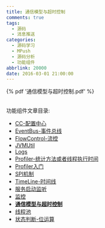 ```yaml
---
title: 通信模型与超时控制
comments: true
tags:
  - 源码
  - 消息推送
categories:
  - 源码学习
  - MPush
  - 源码分析
  - 功能组件
abbrlink: 20000
date: 2016-03-01 21:00:00
---
```


{% pdf '通信模型与超时控制.pdf' %}


<br>
 功能组件文章目录:

* [CC-配置中心](../CC-配置中心)
* [EventBus-事件总线](../EventBus-事件总线)
* [FlowControl-流控](../FlowControl-流控)
* [JVMUtil](../JVMUtil)
* [Logs](../Logs)
* [Profiler-统计方法或者线程执行时间](../Profiler-统计方法或者线程执行时间)
* [Profiler入门](../Profiler入门)
* [SPI机制](../SPI机制)
* [TimeLine-时间线](../TimeLine-时间线)
* [服务启动监听](../服务启动监听)
* [监控](../监控)
* **[通信模型与超时控制](../通信模型与超时控制)**
* [线程池](../线程池)
* [状态判断-位运算](../状态判断-位运算)
